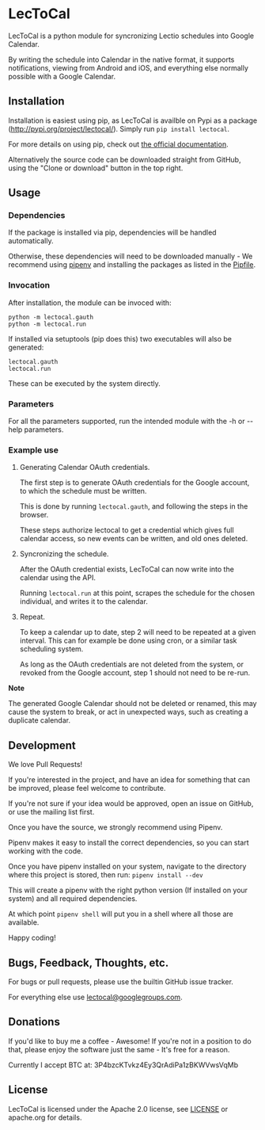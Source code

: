 # LecToCal

LecToCal is a python module for syncronizing Lectio schedules into Google Calendar.

By writing the schedule into Calendar in the native format, it supports notifications, viewing from Android and iOS, and everything else normally possible with a Google Calendar.

## Installation

Installation is easiest using pip, as LecToCal is availble on Pypi as a package (http://pypi.org/project/lectocal/). Simply run `pip install lectocal`.

For more details on using pip, check out [the official documentation](https://packaging.python.org/tutorials/installing-packages/).

Alternatively the source code can be downloaded straight from GitHub, using the "Clone or download" button in the top right.

## Usage

### Dependencies

If the package is installed via pip, dependencies will be handled automatically.

Otherwise, these dependencies will need to be downloaded manually - We recommend using [pipenv](https://docs.pipenv.org) and installing the packages as listed in the [Pipfile](Pipfile).

### Invocation

After installation, the module can be invoced with:

```
python -m lectocal.gauth
python -m lectocal.run
```

If installed via setuptools (pip does this) two executables will also be generated:
```
lectocal.gauth
lectocal.run
```

These can be executed by the system directly.

### Parameters

For all the parameters supported, run the intended module with the -h or --help parameters.

### Example use

1. Generating Calendar OAuth credentials.

    The first step is to generate OAuth credentials for the Google account, to which the schedule must be written.

    This is done by running `lectocal.gauth`, and following the steps in the browser. 

    These steps authorize lectocal to get a credential which gives full calendar access, so new events can be written, and old ones deleted.

1. Syncronizing the schedule.

    After the OAuth credential exists, LecToCal can now write into the calendar using the API.

    Running `lectocal.run` at this point, scrapes the schedule for the chosen individual, and writes it to the calendar.

1. Repeat.

    To keep a calendar up to date, step 2 will need to be repeated at a given interval.
    This can for example be done using cron, or a similar task scheduling system.

    As long as the OAuth credentials are not deleted from the system, or revoked from the Google account, step 1 should not need to be re-run.

**Note**

The generated Google Calendar should not be deleted or renamed, this may cause the system to break, or act in unexpected ways, such as creating a duplicate calendar.

## Development

We love Pull Requests!

If you're interested in the project, and have an idea for something that can be improved, please feel welcome to contribute.

If you're not sure if your idea would be approved, open an issue on GitHub, or use the mailing list first.

Once you have the source, we strongly recommend using Pipenv.

Pipenv makes it easy to install the correct dependencies, so you can start working with the code.

Once you have pipenv installed on your system, navigate to the directory where this project is stored, then run:
`pipenv install --dev`

This will create a pipenv with the right python version (If installed on your system) and all required dependencies.

At which point `pipenv shell` will put you in a shell where all those are available.

Happy coding!

## Bugs, Feedback, Thoughts, etc.

For bugs or pull requests, please use the builtin GitHub issue tracker.

For everything else use lectocal@googlegroups.com.

## Donations

If you'd like to buy me a coffee - Awesome!
If you're not in a position to do that, please enjoy the software just the same - It's free for a reason.

Currently I accept BTC at: 3P4bzcKTvkz4Ey3QrAdiPa1zBKWVwsVqMb

## License

LecToCal is licensed under the Apache 2.0 license, see [LICENSE](LICENSE) or
apache.org for details.